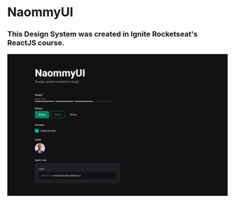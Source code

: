 # NaommyUI

### This Design System was created in Ignite Rocketseat's ReactJS course.

<img src="./cover.png" alt="Cover image" width="1024px" />
